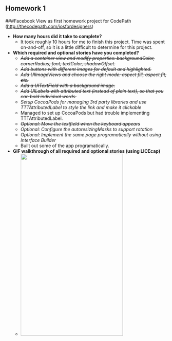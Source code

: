 Homework 1
---

###Facebook View as first homework project for CodePath (http://thecodepath.com/iosfordesigners)

* **How many hours did it take to complete?**
  * It took roughly 10 hours for me to finish this project. Time was spent on-and-off, so it is a little difficult to determine for this project.
* **Which required and optional stories have you completed?**
  *  ~~*Add a container view and modify properties: backgroundColor, cornerRadius, font, textColor, shadowOffset.*~~
  *  ~~*Add buttons with different images for default and highlighted.*~~
  *  ~~*Add UIImageViews and choose the right mode: aspect fill, aspect fit, etc.*~~
  *  ~~*Add a UITextField with a background image.*~~
  *  ~~*Add UILabels with attributed text (instead of plain text), so that you can bold individual words.*~~
  *  *Setup CocoaPods for managing 3rd party libraries and use TTTAttributedLabel to style the link and make it clickable*
    * Managed to set up CocoaPods but had trouble implementing TTTAttributedLabel.
  *  ~~*Optional: Move the textfield when the keyboard appears*~~
  *  *Optional: Configure the autoresizingMasks to support rotation*
  *  *Optional: Implement the same page programatically without using Interface Builder*
    * Built out some of the app programatically.
* **GIF walkthrough of all required and optional stories (using LICEcap)**
  * <img width="318" height="566" src="http://i.imgur.com/DUxdcOx.gif"/>

